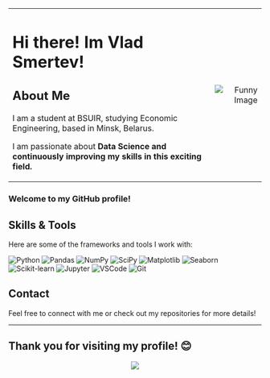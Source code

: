 <table>
  <tr>
    <td align="left" valign="middle" width="80%">
      <h1>Hi there! Im Vlad Smertev!</h1>
      <h2> About Me </h2>

  <p> I am a student at BSUIR, studying Economic Engineering, based in Minsk, Belarus.  </p>
  <p>I am passionate about <B> Data Science <B> and continuously improving my skills in this exciting field. </p>
    </td>
    <td align="right" valign="middle">
      <img src="https://i.pinimg.com/736x/03/d8/3e/03d83e50f8ffc9f5bd9edae1f850ae68.jpg" alt="Funny Image" />
    </td>
  </tr>
</table>

### Welcome to my GitHub profile!

## Skills & Tools

Here are some of the frameworks and tools I work with:

<p>
  <img alt="Python" src="https://img.shields.io/badge/Python-3776AB?style=for-the-badge&logo=python&logoColor=white" />
  <img alt="Pandas" src="https://img.shields.io/badge/Pandas-150458?style=for-the-badge&logo=pandas&logoColor=white" />
  <img alt="NumPy" src="https://img.shields.io/badge/NumPy-013243?style=for-the-badge&logo=numpy&logoColor=white" />
  <img alt="SciPy" src="https://img.shields.io/badge/SciPy-8CAAE6?style=for-the-badge&logo=scipy&logoColor=white" />
  <img alt="Matplotlib" src="https://img.shields.io/badge/Matplotlib-11557C?style=for-the-badge&logo=matplotlib&logoColor=white" />
  <img alt="Seaborn" src="https://img.shields.io/badge/Seaborn-1A2F45?style=for-the-badge&logo=seaborn&logoColor=white" />
  <img alt="Scikit-learn" src="https://img.shields.io/badge/Scikit--learn-F7931E?style=for-the-badge&logo=scikit-learn&logoColor=white" />
  <img alt="Jupyter" src="https://img.shields.io/badge/Jupyter-F37626?style=for-the-badge&logo=jupyter&logoColor=white" />
  <img alt="VSCode" src="https://img.shields.io/badge/VSCode-007ACC?style=for-the-badge&logo=visual-studio-code&logoColor=white" />
  <img alt="Git" src="https://img.shields.io/badge/Git-F05032?style=for-the-badge&logo=git&logoColor=white" />
</p>

## Contact

Feel free to connect with me or check out my repositories for more details!

---

Thank you for visiting my profile! 😊
---
<div align="center">
<img src="https://i.pinimg.com/736x/8f/a5/b6/8fa5b66e4a1948b36bfd9570fa0b2242.jpg">
<div>
